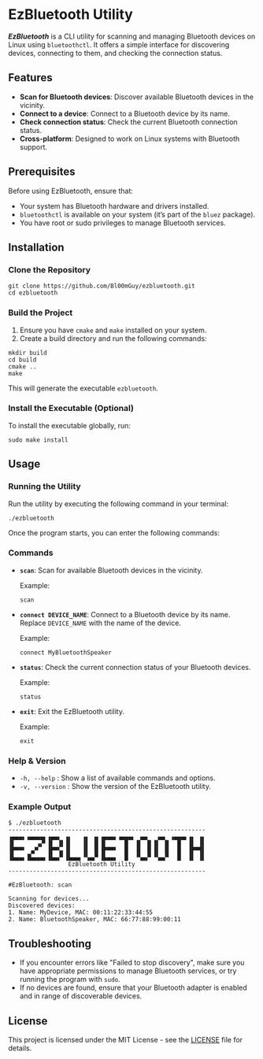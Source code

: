 # EzBluetooth Utility

***EzBluetooth*** is a CLI utility for scanning and managing Bluetooth devices on Linux using `bluetoothctl`. It offers
a simple interface for discovering devices, connecting to them, and checking the connection status.

## Features

- **Scan for Bluetooth devices**: Discover available Bluetooth devices in the vicinity.
- **Connect to a device**: Connect to a Bluetooth device by its name.
- **Check connection status**: Check the current Bluetooth connection status.
- **Cross-platform**: Designed to work on Linux systems with Bluetooth support.

## Prerequisites

Before using EzBluetooth, ensure that:

- Your system has Bluetooth hardware and drivers installed.
- `bluetoothctl` is available on your system (it’s part of the `bluez` package).
- You have root or sudo privileges to manage Bluetooth services.

## Installation

### Clone the Repository

```
git clone https://github.com/Bl00mGuy/ezbluetooth.git
cd ezbluetooth
```

### Build the Project

1. Ensure you have `cmake` and `make` installed on your system.
2. Create a build directory and run the following commands:

```
mkdir build
cd build
cmake ..
make
```

This will generate the executable `ezbluetooth`.

### Install the Executable (Optional)

To install the executable globally, run:

```
sudo make install
```

## Usage

### Running the Utility

Run the utility by executing the following command in your terminal:

```
./ezbluetooth
```

Once the program starts, you can enter the following commands:

### Commands

- **`scan`**: Scan for available Bluetooth devices in the vicinity.

  Example:
  ```
  scan
  ```

- **`connect DEVICE_NAME`**: Connect to a Bluetooth device by its name. Replace `DEVICE_NAME` with the name of the
  device.

  Example:
  ```
  connect MyBluetoothSpeaker
  ```

- **`status`**: Check the current connection status of your Bluetooth devices.

  Example:
  ```
  status
  ```

- **`exit`**: Exit the EzBluetooth utility.

  Example:
  ```
  exit
  ```

### Help & Version

- `-h, --help` : Show a list of available commands and options.
- `-v, --version` : Show the version of the EzBluetooth utility.

### Example Output

```
$ ./ezbluetooth
--------------------------------------------------------
▗▄▄▄▖▗▄▄▄▄▖▗▄▄▖ ▗▖   ▗▖ ▗▖▗▄▄▄▖▗▄▄▄▖ ▗▄▖  ▗▄▖ ▗▄▄▄▖▗▖ ▗▖
▐▌      ▗▞▘▐▌ ▐▌▐▌   ▐▌ ▐▌▐▌     █  ▐▌ ▐▌▐▌ ▐▌  █  ▐▌ ▐▌
▐▛▀▀▘ ▗▞▘  ▐▛▀▚▖▐▌   ▐▌ ▐▌▐▛▀▀▘  █  ▐▌ ▐▌▐▌ ▐▌  █  ▐▛▀▜▌
▐▙▄▄▖▐▙▄▄▄▖▐▙▄▞▘▐▙▄▄▖▝▚▄▞▘▐▙▄▄▖  █  ▝▚▄▞▘▝▚▄▞▘  █  ▐▌ ▐▌
                 EzBluetooth Utility                    
--------------------------------------------------------

#EzBluetooth: scan

Scanning for devices...
Discovered devices:
1. Name: MyDevice, MAC: 00:11:22:33:44:55
2. Name: BluetoothSpeaker, MAC: 66:77:88:99:00:11
```

## Troubleshooting

- If you encounter errors like "Failed to stop discovery", make sure you have appropriate permissions to manage
  Bluetooth services, or try running the program with `sudo`.
- If no devices are found, ensure that your Bluetooth adapter is enabled and in range of discoverable devices.

## License

This project is licensed under the MIT License - see the [LICENSE](LICENSE) file for details.
